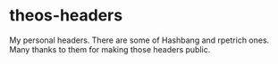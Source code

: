 # theos-headers

My personal headers. There are some of Hashbang and rpetrich ones. Many thanks to them for making those headers public.
